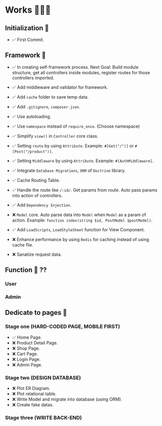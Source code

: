 ﻿# Works :rocket::rocket::rocket: 

## Initialization :dart:
- :white_check_mark: First Commit.

## Framework :dart:
- :white_check_mark: In creating self-framework process. Next Goal: Build module structure, get all controllers inside modules, register routes for those controllers imported.
- :white_check_mark: Add middleware and validator for framework.
- :white_check_mark: Add `cache` folder to save temp data.
- :white_check_mark: Add `.gitignore`, `composer.json`.
- :white_check_mark: Use autoloading.
- :white_check_mark: Use `namespace` instead of `require_once`. (Choose namespace)
- :white_check_mark: Simplify `view()` in `Controller` core class.
- :white_check_mark: Setting `route` by using `Attribute`. Example: `#[Get("/")]` or `#[Post("/product")]`.
- :white_check_mark: Setting `Middleware` by using `Attribute`. Example: `#[AuthMiddleware]`.
- :white_check_mark: Integrate `Database Migrations`, `ORM` of `Doctrine` library.
- :white_check_mark: Cache Routing Table. 
- :white_check_mark: Handle the route like `/:id/`. Get params from route. Auto pass params into action of controllers.
- :white_check_mark: Add `Dependency Injection`.
- :x: `Model` core. Auto parse data into `Model` when `Model` as a param of action. Example: `function index(string $id, PostModel $postModel)`.
- :white_check_mark: Add `LoadScripts`, `LoadStyleSheet` function for View Component.

- :x: Enhance performance by using `Redis` for caching instead of using cache file.
- :x: Sanatize request data.


## Function :dart: ??
### User

### Admin


## Dedicate to pages :dart:

### Stage one (HARD-CODED PAGE, MOBILE FIRST)
- :white_check_mark: Home Page.
- :x: Product Detail Page.
- :x: Shop Page.
- :x: Cart Page.
- :x: Login Page.
- :x: Admin Page.

### Stage two (DESIGN DATABASE)
- :x: Plot ER Diagram.
- :x: Plot relational table.
- :x: Write Model and migrate into database (using ORM).
- :x: Create fake datas.


### Stage three (WRITE BACK-END)
